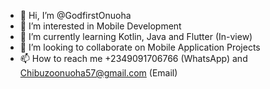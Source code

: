 - 👋 Hi, I’m @GodfirstOnuoha
- 👀 I’m interested in Mobile Development
- 🌱 I’m currently learning Kotlin, Java and Flutter (In-view)
- 💞️ I’m looking to collaborate on Mobile Application Projects
- 📫 How to reach me +2349091706766 (WhatsApp) and Chibuzoonuoha57@gmail.com (Email)

<!---
GodfirstOnuoha/GodfirstOnuoha is a ✨ special ✨ repository because its `README.md` (this file) appears on your GitHub profile.
You can click the Preview link to take a look at your changes.
--->
